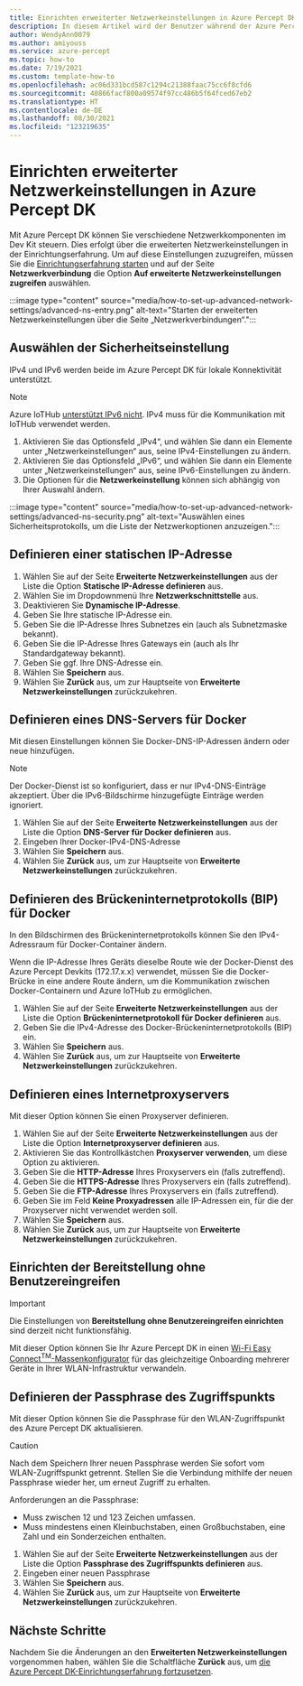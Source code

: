 ```yaml
---
title: Einrichten erweiterter Netzwerkeinstellungen in Azure Percept DK
description: In diesem Artikel wird der Benutzer während der Azure Percept DK-Einrichtungserfahrung durch die erweiterten Netzwerkeinstellungen geführt.
author: WendyAnn0079
ms.author: amiyouss
ms.service: azure-percept
ms.topic: how-to
ms.date: 7/19/2021
ms.custom: template-how-to
ms.openlocfilehash: ac06d331bcd587c1294c21388faac75cc6f8cfd6
ms.sourcegitcommit: 40866facf800a09574f97cc486b5f64fced67eb2
ms.translationtype: HT
ms.contentlocale: de-DE
ms.lasthandoff: 08/30/2021
ms.locfileid: "123219635"
---
```

# <a name="set-up-advanced-network-settings-on-the-azure-percept-dk"></a>Einrichten erweiterter Netzwerkeinstellungen in Azure Percept DK

Mit Azure Percept DK können Sie verschiedene Netzwerkkomponenten im Dev Kit steuern. Dies erfolgt über die erweiterten Netzwerkeinstellungen in der Einrichtungserfahrung. Um auf diese Einstellungen zuzugreifen, müssen Sie die [Einrichtungserfahrung starten](./quickstart-percept-dk-set-up.md) und auf der Seite **Netzwerkverbindung** die Option **Auf erweiterte Netzwerkeinstellungen zugreifen** auswählen.

:::image type="content" source="media/how-to-set-up-advanced-network-settings/advanced-ns-entry.png" alt-text="Starten der erweiterten Netzwerkeinstellungen über die Seite „Netzwerkverbindungen“.":::

## <a name="select-the-security-setting"></a>Auswählen der Sicherheitseinstellung
IPv4 und IPv6 werden beide im Azure Percept DK für lokale Konnektivität unterstützt.

> [!NOTE]
> Azure IoTHub [unterstützt IPv6 nicht](../iot-hub/iot-hub-understand-ip-address.md#support-for-ipv6). IPv4 muss für die Kommunikation mit IoTHub verwendet werden.
1. Aktivieren Sie das Optionsfeld „IPv4“, und wählen Sie dann ein Elemente unter „Netzwerkeinstellungen“ aus, seine IPv4-Einstellungen zu ändern.
1. Aktivieren Sie das Optionsfeld „IPv6“, und wählen Sie dann ein Elemente unter „Netzwerkeinstellungen“ aus, seine IPv6-Einstellungen zu ändern.
1. Die Optionen für die **Netzwerkeinstellung** können sich abhängig von Ihrer Auswahl ändern.

:::image type="content" source="media/how-to-set-up-advanced-network-settings/advanced-ns-security.png" alt-text="Auswählen eines Sicherheitsprotokolls, um die Liste der Netzwerkoptionen anzuzeigen.":::

## <a name="define-a-static-ip-address"></a>Definieren einer statischen IP-Adresse

1. Wählen Sie auf der Seite **Erweiterte Netzwerkeinstellungen** aus der Liste die Option **Statische IP-Adresse definieren** aus.
1. Wählen Sie im Dropdownmenü Ihre **Netzwerkschnittstelle** aus.
1. Deaktivieren Sie **Dynamische IP-Adresse**.
1. Geben Sie Ihre statische IP-Adresse ein.
1. Geben Sie die IP-Adresse Ihres Subnetzes ein (auch als Subnetzmaske bekannt).
1. Geben Sie die IP-Adresse Ihres Gateways ein (auch als Ihr Standardgateway bekannt).
1. Geben Sie ggf. Ihre DNS-Adresse ein.
1. Wählen Sie **Speichern** aus.
1. Wählen Sie **Zurück** aus, um zur Hauptseite von **Erweiterte Netzwerkeinstellungen** zurückzukehren.

## <a name="define-dns-server-for-docker"></a>Definieren eines DNS-Servers für Docker
Mit diesen Einstellungen können Sie Docker-DNS-IP-Adressen ändern oder neue hinzufügen.

> [!NOTE]
> Der Docker-Dienst ist so konfiguriert, dass er nur IPv4-DNS-Einträge akzeptiert.  Über die IPv6-Bildschirme hinzugefügte Einträge werden ignoriert.

1. Wählen Sie auf der Seite **Erweiterte Netzwerkeinstellungen** aus der Liste die Option **DNS-Server für Docker definieren** aus.
1. Eingeben Ihrer Docker-IPv4-DNS-Adresse
1. Wählen Sie **Speichern** aus.
1. Wählen Sie **Zurück** aus, um zur Hauptseite von **Erweiterte Netzwerkeinstellungen** zurückzukehren.

## <a name="define-bridge-internet-protocol-for-docker"></a>Definieren des Brückeninternetprotokolls (BIP) für Docker
In den Bildschirmen des Brückeninternetprotokolls können Sie den IPv4-Adressraum für Docker-Container ändern.

Wenn die IP-Adresse Ihres Geräts dieselbe Route wie der Docker-Dienst des Azure Percept Devkits (172.17.x.x) verwendet, müssen Sie die Docker-Brücke in eine andere Route ändern, um die Kommunikation zwischen Docker-Containern und Azure IoTHub zu ermöglichen.  

1. Wählen Sie auf der Seite **Erweiterte Netzwerkeinstellungen** aus der Liste die Option **Brückeninternetprotokoll für Docker definieren** aus.
1. Geben Sie die IPv4-Adresse des Docker-Brückeninternetprotokolls (BIP) ein.
1. Wählen Sie **Speichern** aus.
1. Wählen Sie **Zurück** aus, um zur Hauptseite von **Erweiterte Netzwerkeinstellungen** zurückzukehren.

## <a name="define-an-internet-proxy-server"></a>Definieren eines Internetproxyservers
Mit dieser Option können Sie einen Proxyserver definieren.    

1. Wählen Sie auf der Seite **Erweiterte Netzwerkeinstellungen** aus der Liste die Option **Internetproxyserver definieren** aus.
1. Aktivieren Sie das Kontrollkästchen **Proxyserver verwenden**, um diese Option zu aktivieren.
1. Geben Sie die **HTTP-Adresse** Ihres Proxyservers ein (falls zutreffend).
1. Geben Sie die **HTTPS-Adresse** Ihres Proxyservers ein (falls zutreffend).
1. Geben Sie die **FTP-Adresse** Ihres Proxyservers ein (falls zutreffend).
1. Geben Sie im Feld **Keine Proxyadressen** alle IP-Adressen ein, für die der Proxyserver nicht verwendet werden soll.
1. Wählen Sie **Speichern** aus.
1. Wählen Sie **Zurück** aus, um zur Hauptseite von **Erweiterte Netzwerkeinstellungen** zurückzukehren.

## <a name="setup-zero-touch-provisioning"></a>Einrichten der Bereitstellung ohne Benutzereingreifen

> [!IMPORTANT]
> Die Einstellungen von **Bereitstellung ohne Benutzereingreifen einrichten** sind derzeit nicht funktionsfähig.

Mit dieser Option können Sie Ihr Azure Percept DK in einen [Wi-Fi Easy Connect<sup>TM</sup>-Massenkonfigurator](https://techcommunity.microsoft.com/t5/internet-of-things/simplify-wi-fi-iot-device-onboarding-with-zero-touch/ba-p/2161129#:~:text=A%20Wi-Fi%20Easy%20Connect%E2%84%A2%20Configurator%2C%20paired%20with%20the,device%20to%20any%20WPA2-Personal%20or%20WPA3-Personal%20wireless%20LAN.) für das gleichzeitige Onboarding mehrerer Geräte in Ihrer WLAN-Infrastruktur verwandeln.  

## <a name="define-access-point-passphrase"></a>Definieren der Passphrase des Zugriffspunkts 
Mit dieser Option können Sie die Passphrase für den WLAN-Zugriffspunkt des Azure Percept DK aktualisieren.  

> [!CAUTION]
> Nach dem Speichern Ihrer neuen Passphrase werden Sie sofort vom WLAN-Zugriffspunkt getrennt.  Stellen Sie die Verbindung mithilfe der neuen Passphrase wieder her, um erneut Zugriff zu erhalten.  

Anforderungen an die Passphrase:
- Muss zwischen 12 und 123 Zeichen umfassen.
- Muss mindestens einen Kleinbuchstaben, einen Großbuchstaben, eine Zahl und ein Sonderzeichen enthalten.

1. Wählen Sie auf der Seite **Erweiterte Netzwerkeinstellungen** aus der Liste die Option **Passphrase des Zugriffspunkts definieren** aus.
1. Eingeben einer neuen Passphrase
1. Wählen Sie **Speichern** aus.
1. Wählen Sie **Zurück** aus, um zur Hauptseite von **Erweiterte Netzwerkeinstellungen** zurückzukehren.

## <a name="next-steps"></a>Nächste Schritte
Nachdem Sie die Änderungen an den **Erweiterten Netzwerkeinstellungen** vorgenommen haben, wählen Sie die Schaltfläche **Zurück** aus, um [die Azure Percept DK-Einrichtungserfahrung fortzusetzen](./quickstart-percept-dk-set-up.md).